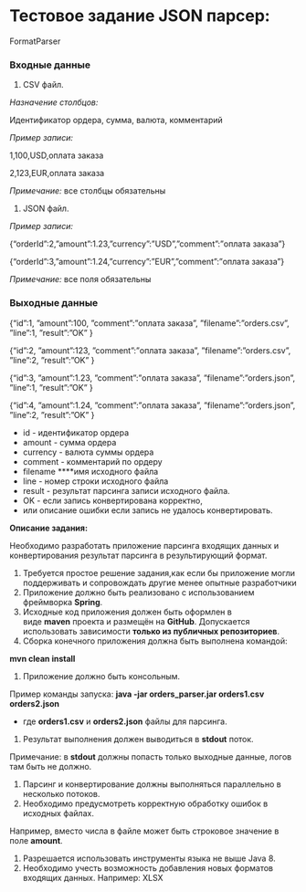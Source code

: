 # Тестовое задание JSON парсер: 
FormatParser

### Входные данные

1. CSV файл.

*Назначение столбцов:*

Идентификатор ордера, сумма, валюта, комментарий

*Пример записи:*

1,100,USD,оплата заказа

2,123,EUR,оплата заказа

*Примечание:* все столбцы обязательны

1. JSON файл.

*Пример записи:*

{“orderId”:2,”amount”:1.23,”currency”:”USD”,”comment”:”оплата заказа”}

{“orderId”:3,”amount”:1.24,”currency”:”EUR”,”comment”:”оплата заказа”}

*Примечание:* все поля обязательны

### Выходные данные

{“id”:1, ”amount”:100, ”comment”:”оплата заказа”, ”filename”:”orders.csv”, ”line”:1, ”result”:”OK” }

{“id”:2, ”amount”:123, ”comment”:”оплата заказа”, ”filename”:”orders.csv”, ”line”:2, ”result”:”OK” }

{“id”:3, ”amount”:1.23, ”comment”:”оплата заказа”, ”filename”:”orders.json”, ”line”:1, ”result”:”OK” }

{“id”:4, ”amount”:1.24, ”comment”:”оплата заказа”, ”filename”:”orders.json”, ”line”:2, ”result”:”OK” }

- id - идентификатор ордера
- amount - сумма ордера
- currency - валюта суммы ордера
- comment - комментарий по ордеру
- filename ****имя исходного файла
- line - номер строки исходного файла
- result - результат парсинга записи исходного файла.
- OK - если запись конвертирована корректно,
- или описание ошибки если запись не удалось конвертировать.

**Описание задания:**

Необходимо разработать приложение парсинга входящих данных и конвертирования результат парсинга в результирующий формат.

1. Требуется простое решение задания,как если бы приложение могли поддерживать и сопровождать другие менее опытные разработчики
2. Приложение должно быть реализовано с использованием фреймворка **Spring**.
3. Исходные код приложения должен быть оформлен в виде **maven** проекта и размещён на **GitHub**. Допускается использовать зависимости **только из публичных репозиториев**.
4. Сборка конечного приложения должна быть выполнена командой:

**mvn clean install**

1. Приложение должно быть консольным.

Пример команды запуска: **java -jar orders_parser.jar orders1.csv orders2.json**

- где **orders1.csv** и **orders2.json** файлы для парсинга.
1. Результат выполнения должен выводиться в **stdout** поток.

Примечание: в **stdout** должны попасть только выходные данные, логов там быть не должно.

1. Парсинг и конвертирование должны выполняться параллельно в несколько потоков.
2. Необходимо предусмотреть корректную обработку ошибок в исходных файлах.

Например, вместо числа в файле может быть строковое значение в поле **amount**.

1. Разрешается использовать инструменты языка не выше Java 8.
2. Необходимо учесть возможность добавления новых форматов входящих данных. Например: XLSX
